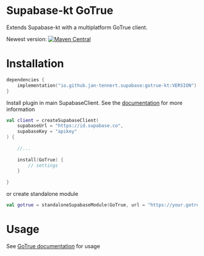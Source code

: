 # Supabase-kt GoTrue

Extends Supabase-kt with a multiplatform GoTrue client.

Newest version: [![Maven Central](https://img.shields.io/maven-central/v/io.github.jan-tennert.supabase/supabase-kt)](https://search.maven.org/search?q=g%3Aio.github.jan-tennert.supabase)

# Installation

```kotlin
dependencies {
    implementation("io.github.jan-tennert.supabase:gotrue-kt:VERSION")
}
```

Install plugin in main SupabaseClient. See the [documentation](https://supabase.com/docs/reference/kotlin/initializing) for more information
```kotlin
val client = createSupabaseClient(
    supabaseUrl = "https://id.supabase.co",
    supabaseKey = "apikey"
) {
    
    //...
    
    install(GoTrue) {
        // settings
    }
    
}
```

or create standalone module
```kotlin
val gotrue = standaloneSupabaseModule(GoTrue, url = "https://your.gotrue.url.com", apiKey = "your-api-key")
```

# Usage

See [GoTrue documentation](https://supabase.com/docs/reference/kotlin/auth-signup) for usage